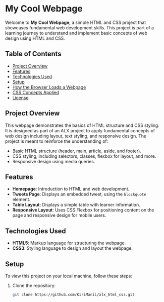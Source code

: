 # My Cool Webpage

Welcome to **My Cool Webpage**, a simple HTML and CSS project that showcases fundamental web development skills. This project is part of a learning journey to understand and implement basic concepts of web design using HTML and CSS.

## Table of Contents

- [Project Overview](#project-overview)
- [Features](#features)
- [Technologies Used](#technologies-used)
- [Setup](#setup)
- [How the Browser Loads a Webpage](#how-the-browser-loads-a-webpage)
- [CSS Concepts Applied](#css-concepts-applied)
- [License](#license)

## Project Overview

This webpage demonstrates the basics of HTML structure and CSS styling. It is designed as part of an ALX project to apply fundamental concepts of web design including layout, text styling, and responsive design. The project is meant to reinforce the understanding of:

- Basic HTML structure (header, main, article, aside, and footer).
- CSS styling, including selectors, classes, flexbox for layout, and more.
- Responsive design using media queries.

## Features

- **Homepage**: Introduction to HTML and web development.
- **Tweets Page**: Displays an embedded tweet, using the `blockquote` element.
- **Table Layout**: Displays a simple table with learner information.
- **Responsive Layout**: Uses CSS Flexbox for positioning content on the page and responsive design for mobile users.

## Technologies Used

- **HTML5**: Markup language for structuring the webpage.
- **CSS3**: Styling language to design and layout the webpage.

## Setup

To view this project on your local machine, follow these steps:

1. Clone the repository:
   ```bash
   git clone https://github.com/KiriManii/alx_html_css.git
